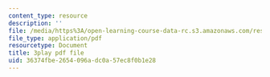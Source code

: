 ```yaml
---
content_type: resource
description: ''
file: /media/https%3A/open-learning-course-data-rc.s3.amazonaws.com/res-2-002-finite-element-procedures-for-solids-and-structures-spring-2010/36374fbe2654096adc0a57ec8f0b1e28_iOilZsS_cnM.pdf
file_type: application/pdf
resourcetype: Document
title: 3play pdf file
uid: 36374fbe-2654-096a-dc0a-57ec8f0b1e28
---
```

